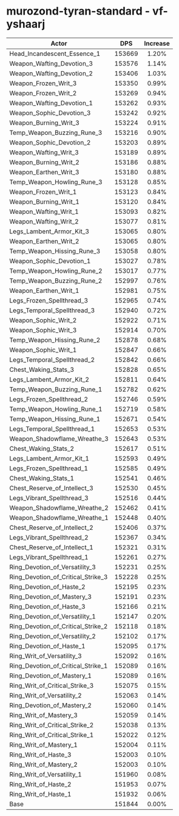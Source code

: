 # murozond-tyran-standard - vf-yshaarj
| Actor | DPS | Increase |
|---|:---:|:---:|
|Head_Incandescent_Essence_1|153669|1.20%|
|Weapon_Wafting_Devotion_3|153576|1.14%|
|Weapon_Wafting_Devotion_2|153406|1.03%|
|Weapon_Frozen_Writ_3|153350|0.99%|
|Weapon_Frozen_Writ_2|153269|0.94%|
|Weapon_Wafting_Devotion_1|153262|0.93%|
|Weapon_Sophic_Devotion_3|153242|0.92%|
|Weapon_Burning_Writ_3|153224|0.91%|
|Temp_Weapon_Buzzing_Rune_3|153216|0.90%|
|Weapon_Sophic_Devotion_2|153203|0.89%|
|Weapon_Wafting_Writ_3|153189|0.89%|
|Weapon_Burning_Writ_2|153186|0.88%|
|Weapon_Earthen_Writ_3|153180|0.88%|
|Temp_Weapon_Howling_Rune_3|153128|0.85%|
|Weapon_Frozen_Writ_1|153123|0.84%|
|Weapon_Burning_Writ_1|153120|0.84%|
|Weapon_Wafting_Writ_1|153093|0.82%|
|Weapon_Wafting_Writ_2|153077|0.81%|
|Legs_Lambent_Armor_Kit_3|153065|0.80%|
|Weapon_Earthen_Writ_2|153065|0.80%|
|Temp_Weapon_Hissing_Rune_3|153058|0.80%|
|Weapon_Sophic_Devotion_1|153027|0.78%|
|Temp_Weapon_Howling_Rune_2|153017|0.77%|
|Temp_Weapon_Buzzing_Rune_2|152997|0.76%|
|Weapon_Earthen_Writ_1|152981|0.75%|
|Legs_Frozen_Spellthread_3|152965|0.74%|
|Legs_Temporal_Spellthread_3|152940|0.72%|
|Weapon_Sophic_Writ_2|152922|0.71%|
|Weapon_Sophic_Writ_3|152914|0.70%|
|Temp_Weapon_Hissing_Rune_2|152878|0.68%|
|Weapon_Sophic_Writ_1|152847|0.66%|
|Legs_Temporal_Spellthread_2|152842|0.66%|
|Chest_Waking_Stats_3|152828|0.65%|
|Legs_Lambent_Armor_Kit_2|152811|0.64%|
|Temp_Weapon_Buzzing_Rune_1|152782|0.62%|
|Legs_Frozen_Spellthread_2|152746|0.59%|
|Temp_Weapon_Howling_Rune_1|152719|0.58%|
|Temp_Weapon_Hissing_Rune_1|152671|0.54%|
|Legs_Temporal_Spellthread_1|152653|0.53%|
|Weapon_Shadowflame_Wreathe_3|152643|0.53%|
|Chest_Waking_Stats_2|152617|0.51%|
|Legs_Lambent_Armor_Kit_1|152593|0.49%|
|Legs_Frozen_Spellthread_1|152585|0.49%|
|Chest_Waking_Stats_1|152541|0.46%|
|Chest_Reserve_of_Intellect_3|152530|0.45%|
|Legs_Vibrant_Spellthread_3|152516|0.44%|
|Weapon_Shadowflame_Wreathe_2|152462|0.41%|
|Weapon_Shadowflame_Wreathe_1|152448|0.40%|
|Chest_Reserve_of_Intellect_2|152406|0.37%|
|Legs_Vibrant_Spellthread_2|152367|0.34%|
|Chest_Reserve_of_Intellect_1|152321|0.31%|
|Legs_Vibrant_Spellthread_1|152261|0.27%|
|Ring_Devotion_of_Versatility_3|152231|0.25%|
|Ring_Devotion_of_Critical_Strike_3|152228|0.25%|
|Ring_Devotion_of_Haste_2|152195|0.23%|
|Ring_Devotion_of_Mastery_3|152191|0.23%|
|Ring_Devotion_of_Haste_3|152166|0.21%|
|Ring_Devotion_of_Versatility_1|152147|0.20%|
|Ring_Devotion_of_Critical_Strike_2|152118|0.18%|
|Ring_Devotion_of_Versatility_2|152102|0.17%|
|Ring_Devotion_of_Haste_1|152095|0.17%|
|Ring_Writ_of_Versatility_3|152092|0.16%|
|Ring_Devotion_of_Critical_Strike_1|152089|0.16%|
|Ring_Devotion_of_Mastery_1|152089|0.16%|
|Ring_Writ_of_Critical_Strike_3|152075|0.15%|
|Ring_Writ_of_Versatility_2|152063|0.14%|
|Ring_Devotion_of_Mastery_2|152060|0.14%|
|Ring_Writ_of_Mastery_3|152059|0.14%|
|Ring_Writ_of_Critical_Strike_2|152038|0.13%|
|Ring_Writ_of_Critical_Strike_1|152022|0.12%|
|Ring_Writ_of_Mastery_1|152004|0.11%|
|Ring_Writ_of_Haste_3|152003|0.10%|
|Ring_Writ_of_Mastery_2|152003|0.10%|
|Ring_Writ_of_Versatility_1|151960|0.08%|
|Ring_Writ_of_Haste_2|151953|0.07%|
|Ring_Writ_of_Haste_1|151932|0.06%|
|Base|151844|0.00%|
